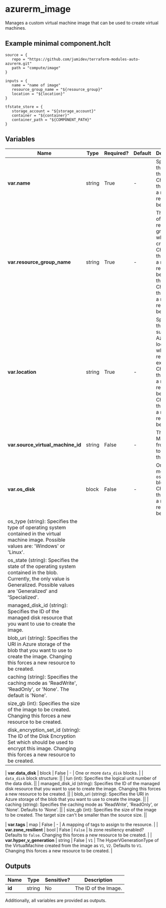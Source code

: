# azurerm_image

Manages a custom virtual machine image that can be used to create virtual machines.

## Example minimal component.hclt

```hcl
source = {
   repo = "https://github.com/jumidev/terraform-modules-auto-azurerm.git" 
   path = "compute/image" 
}

inputs = {
   name = "name of image" 
   resource_group_name = "${resource_group}" 
   location = "${location}" 
}

tfstate_store = {
   storage_account = "${storage_account}" 
   container = "${container}" 
   container_path = "${COMPONENT_PATH}" 
}

```

## Variables

| Name | Type | Required? |  Default  |  Description |
| ---- | ---- | --------- |  ----------- | ----------- |
| **var.name** | string | True | -  |  Specifies the name of the image. Changing this forces a new resource to be created. | 
| **var.resource_group_name** | string | True | -  |  The name of the resource group in which to create. Changing this forces a new resource to be created. the image. Changing this forces a new resource to be created. | 
| **var.location** | string | True | -  |  Specified the supported Azure location where the resource exists. Changing this forces a new resource to be created. Changing this forces a new resource to be created. | 
| **var.source_virtual_machine_id** | string | False | -  |  The Virtual Machine ID from which to create the image. | 
| **var.os_disk** | block | False | -  |  One or more `os_disk` blocks. Changing this forces a new resource to be created. | | `os_disk` block structure: || 
|   os_type (string): Specifies the type of operating system contained in the virtual machine image. Possible values are: 'Windows' or 'Linux'. ||
|   os_state (string): Specifies the state of the operating system contained in the blob. Currently, the only value is Generalized. Possible values are 'Generalized' and 'Specialized'. ||
|   managed_disk_id (string): Specifies the ID of the managed disk resource that you want to use to create the image. ||
|   blob_uri (string): Specifies the URI in Azure storage of the blob that you want to use to create the image. Changing this forces a new resource to be created. ||
|   caching (string): Specifies the caching mode as 'ReadWrite', 'ReadOnly', or 'None'. The default is 'None'. ||
|   size_gb (int): Specifies the size of the image to be created. Changing this forces a new resource to be created. ||
|   disk_encryption_set_id (string): The ID of the Disk Encryption Set which should be used to encrypt this image. Changing this forces a new resource to be created. ||

| **var.data_disk** | block | False | -  |  One or more `data_disk` blocks. | | `data_disk` block structure: || 
|   lun (int): Specifies the logical unit number of the data disk. ||
|   managed_disk_id (string): Specifies the ID of the managed disk resource that you want to use to create the image. Changing this forces a new resource to be created. ||
|   blob_uri (string): Specifies the URI in Azure storage of the blob that you want to use to create the image. ||
|   caching (string): Specifies the caching mode as 'ReadWrite', 'ReadOnly', or 'None'. Defaults to 'None'. ||
|   size_gb (int): Specifies the size of the image to be created. The target size can't be smaller than the source size. ||

| **var.tags** | map | False | -  |  A mapping of tags to assign to the resource. | 
| **var.zone_resilient** | bool | False | `False`  |  Is zone resiliency enabled? Defaults to `false`. Changing this forces a new resource to be created. | 
| **var.hyper_v_generation** | string | False | `V1`  |  The HyperVGenerationType of the VirtualMachine created from the image as `V1`, `V2`. Defaults to `V1`. Changing this forces a new resource to be created. | 



## Outputs

| Name | Type | Sensitive? | Description |
| ---- | ---- | --------- | --------- |
| **id** | string | No  | The ID of the Image. | 

Additionally, all variables are provided as outputs.
